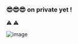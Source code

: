 


### 😎😎😎 on private yet !

⚠ ⚠ 

![image](https://user-images.githubusercontent.com/46081500/145549635-db30f68c-12fe-4080-bc06-76b3449e1ecc.png)
